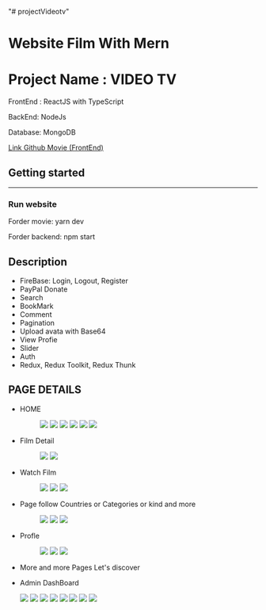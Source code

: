 "# projectVideotv" 

# Website Film With Mern
<h1>Project Name : VIDEO TV </h1>
<p>FrontEnd : ReactJS  with TypeScript</p>
<p>BackEnd: NodeJs</p>
<p>Database: MongoDB</p>
<p><a href="https://github.com/namph2102/filmReactjs" target="_blank">Link Github Movie (FrontEnd)</a></p>
<h2>Getting started</h2>
<hr>
<h3>Run website</h3>
<p>Forder movie: yarn dev </p>
<p>Forder backend: npm start</p>

 <h2>Description</h2>
<ul>
 <li>FireBase: Login, Logout, Register</li>
 <li>PayPal Donate</li>
 <li>Search</li>
 <li>BookMark</li>
 <li>Comment</li>
  <li>Pagination</li>
 <li>Upload avata with Base64</li>
 <li>View Profie</li>
 <li>Slider</li>
  <li>Auth</li>
  <li>Redux, Redux Toolkit, Redux Thunk</li>
</ul>
<h2>PAGE DETAILS</h2>
<ul>
    <li>
        <p>HOME</p>
        <figure>
        <img src="/readme/home.png"/>
        <img src="/readme/home1.png"/>
        <img src="/readme/home2.png"/>
        <img src="/readme/home3.png"/>
        <img src="/readme/home4.png"/>
        <img src="/readme/home5.png"/>
        </figure>
    </li>
    <li>
        <p>Film Detail</p>
        <figure>
             <img src="/readme/filmdetail.png"/>
                 <img src="/readme/filmdetail1.png"/>
        </figure>
    </li>
    <li>
        <p>Watch Film</p>
        <figure>
             <img src="/readme/sewwfilm.png"/>
            <img src="/readme/seefilm1.png"/>
             <img src="/readme/comment.png"/>
        </figure>
    </li>
      <li>
        <p>Page follow Countries or Categories or kind and more</p>
        <figure>
             <img src="/readme/showallfilm.png"/>
            <img src="/readme/seeall.png"/>
             <img src="/readme/pagecontry.png"/>
        </figure>
    </li>
    <li>
        <p>Profle</p>
        <figure>
             <img src="/readme/profile.png"/>
            <img src="/readme/profile2.png"/>
             <img src="/readme/profileq.png"/>
        </figure>
    </li>
    <li>
        More and more Pages Let's  discover 
    </li>
    <li>
     <p>Admin DashBoard</p>
        <img src="/readme/admin.png"/>
        <img src="/readme/admin1.png"/>
        <img src="/readme/admin2.png"/>
        <img src="/readme/admin3.png"/>
        <img src="/readme/admin4.png"/>
        <img src="/readme/admin5.png"/>
        <img src="/readme/admin6.png"/>
        <img src="/readme/admin7.png"/>
    </li>
</ul>



